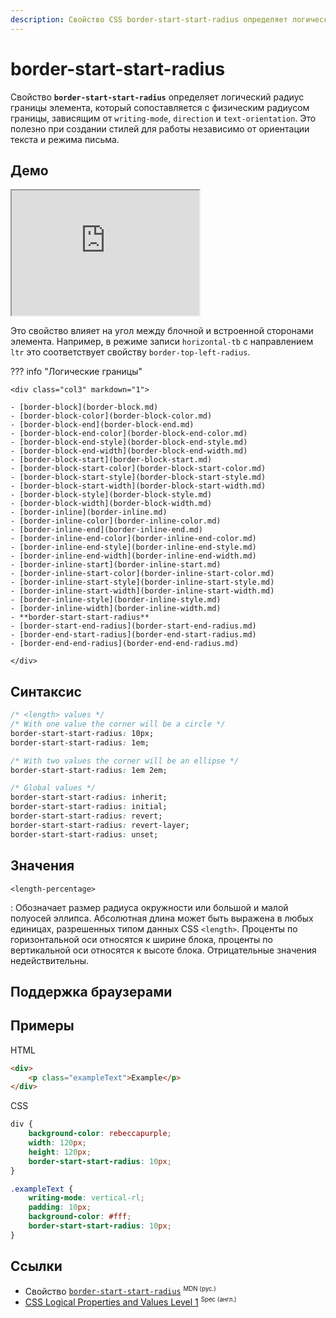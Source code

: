 ```yaml
---
description: Свойство CSS border-start-start-radius определяет логический радиус границы элемента, который сопоставляется с физическим радиусом границы, зависящим от режима письма, направления и ориентации текста элемента.
---
```


# border-start-start-radius

Свойство **`border-start-start-radius`** определяет логический радиус границы элемента, который сопоставляется с физическим радиусом границы, зависящим от `writing-mode`, `direction` и `text-orientation`. Это полезно при создании стилей для работы независимо от ориентации текста и режима письма.

## Демо

<iframe class="interactive is-default-height" height="200" src="https://interactive-examples.mdn.mozilla.net/pages/css/border-start-start-radius.html" title="MDN Web Docs Interactive Example" loading="lazy" data-readystate="complete"></iframe>

Это свойство влияет на угол между блочной и встроенной сторонами элемента. Например, в режиме записи `horizontal-tb` с направлением `ltr` это соответствует свойству `border-top-left-radius`.

??? info "Логические границы"

    <div class="col3" markdown="1">

    - [border-block](border-block.md)
    - [border-block-color](border-block-color.md)
    - [border-block-end](border-block-end.md)
    - [border-block-end-color](border-block-end-color.md)
    - [border-block-end-style](border-block-end-style.md)
    - [border-block-end-width](border-block-end-width.md)
    - [border-block-start](border-block-start.md)
    - [border-block-start-color](border-block-start-color.md)
    - [border-block-start-style](border-block-start-style.md)
    - [border-block-start-width](border-block-start-width.md)
    - [border-block-style](border-block-style.md)
    - [border-block-width](border-block-width.md)
    - [border-inline](border-inline.md)
    - [border-inline-color](border-inline-color.md)
    - [border-inline-end](border-inline-end.md)
    - [border-inline-end-color](border-inline-end-color.md)
    - [border-inline-end-style](border-inline-end-style.md)
    - [border-inline-end-width](border-inline-end-width.md)
    - [border-inline-start](border-inline-start.md)
    - [border-inline-start-color](border-inline-start-color.md)
    - [border-inline-start-style](border-inline-start-style.md)
    - [border-inline-start-width](border-inline-start-width.md)
    - [border-inline-style](border-inline-style.md)
    - [border-inline-width](border-inline-width.md)
    - **border-start-start-radius**
    - [border-start-end-radius](border-start-end-radius.md)
    - [border-end-start-radius](border-end-start-radius.md)
    - [border-end-end-radius](border-end-end-radius.md)

    </div>

## Синтаксис

```css
/* <length> values */
/* With one value the corner will be a circle */
border-start-start-radius: 10px;
border-start-start-radius: 1em;

/* With two values the corner will be an ellipse */
border-start-start-radius: 1em 2em;

/* Global values */
border-start-start-radius: inherit;
border-start-start-radius: initial;
border-start-start-radius: revert;
border-start-start-radius: revert-layer;
border-start-start-radius: unset;
```

## Значения

`<length-percentage>`

: Обозначает размер радиуса окружности или большой и малой полуосей эллипса. Абсолютная длина может быть выражена в любых единицах, разрешенных типом данных CSS `<length>`. Проценты по горизонтальной оси относятся к ширине блока, проценты по вертикальной оси относятся к высоте блока. Отрицательные значения недействительны.

## Поддержка браузерами

<p class="ciu_embed" data-feature="mdn-css__properties__border-start-start-radius" data-periods="future_1,current,past_1,past_2" data-accessible-colours="false"></p>

## Примеры

HTML

```html
<div>
    <p class="exampleText">Example</p>
</div>
```

CSS

```css
div {
    background-color: rebeccapurple;
    width: 120px;
    height: 120px;
    border-start-start-radius: 10px;
}

.exampleText {
    writing-mode: vertical-rl;
    padding: 10px;
    background-color: #fff;
    border-start-start-radius: 10px;
}
```

## Ссылки

-   Свойство [`border-start-start-radius`](https://developer.mozilla.org/ru/docs/Web/CSS/border-start-start-radius) <sup><small>MDN (рус.)</small></sup>
-   [CSS Logical Properties and Values Level 1](https://w3c.github.io/csswg-drafts/css-logical/#border-radius-properties) <sup><small>Spec (англ.)</small></sup>
